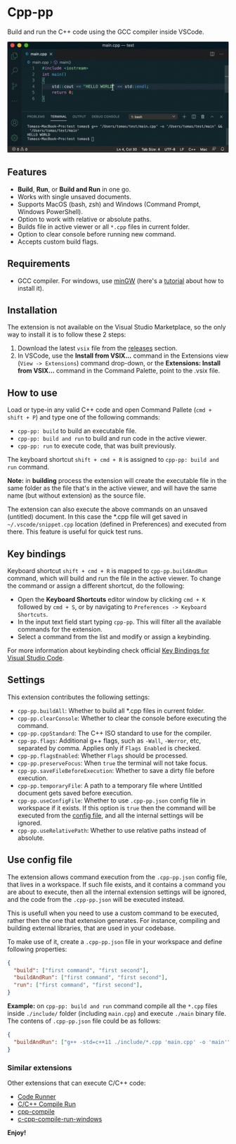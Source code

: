 
# Cpp-pp

Build and run the C++ code using the GCC compiler inside VSCode.

![cpp-pp](resources/cpp-pp.gif)

## Features

* **Build**, **Run**, or **Build and Run** in one go.
* Works with single unsaved documents.
* Supports MacOS (bash, zsh) and Windows (Command Prompt, Windows PowerShell).
* Option to work with relative or absolute paths.
* Builds file in active viewer or all `*.cpp` files in current folder.
* Option to clear console before running new command.
* Accepts custom build flags.

## Requirements

* GCC compiler. For windows, use [minGW](http://www.mingw.org/) (here's a [tutorial](https://www.youtube.com/watch?v=sXW2VLrQ3Bs) about how to install it).

## Installation

The extension is not available on the Visual Studio Marketplace, so the only way to install it is to follow these 2 steps:

1. Download the latest `vsix` file from the [releases](https://github.com/rendertom/cpp-pp/releases) section.
2. In VSCode, use the **Install from VSIX...** command in the Extensions view (`View -> Extensions`) command drop-down, or the **Extensions: Install from VSIX...** command in the Command Palette, point to the .vsix file.

## How to use

Load or type-in any valid C++ code and open Command Pallete (`cmd + shift + P`) and type one of the following commands:

* `cpp-pp: build` to build an executable file.
* `cpp-pp: build and run` to build and run code in the active viewer.
* `cpp-pp: run` to execute code, that was built previously.

The keyboard shortcut `shift + cmd + R` is assigned to `cpp-pp: build and run` command.

**Note:** in **building** process the extension will create the executable file in the same folder as the file that's in the active viewer, and will have the same name (but without extension) as the source file.

The extension can also execute the above commands on an unsaved (untitled) document. In this case the *.cpp file will get saved in `~/.vscode/snippet.cpp` location (defined in Preferences) and executed from there. This feature is useful for quick test runs.

## Key bindings

Keyboard shortcut `shift + cmd + R` is mapped to `cpp-pp.buildAndRun` command, which will build and run the file in the active viewer. To change the command or assign a different shortcut, do the following:

* Open the **Keyboard Shortcuts** editor window by clicking `cmd + K` followed by `cmd + S`, or by navigating to `Preferences -> Keyboard Shortcuts`.
* In the input text field start typing `cpp-pp`. This will filter all the available commands for the extension.
* Select a command from the list and modify or assign a keybinding.

For more information about keybinding check official [Key Bindings for Visual Studio Code](https://code.visualstudio.com/docs/getstarted/keybindings).

## Settings

This extension contributes the following settings:

* `cpp-pp.buildAll`: Whether to build all *.cpp files in current folder.
* `cpp-pp.clearConsole`: Whether to clear the console before executing the command.
* `cpp-pp.cppStandard`: The C++ ISO standard to use for the compiler.
* `cpp-pp.flags`: Additional g++ flags, such as `-Wall`, `-Werror`, etc, separated by comma. Applies only if `Flags Enabled` is checked.
* `cpp-pp.flagsEnabled`: Whether `Flags` should be processed.
* `cpp-pp.preserveFocus`: When `true` the terminal will not take focus.
* `cpp-pp.saveFileBeforeExecution`: Whether to save a dirty file before execution.
* `cpp-pp.temporaryFile`: A path to a temporary file where Untitled document gets saved before execution.
* `cpp-pp.useConfigFile`: Whether to use `.cpp-pp.json` config file in workspace if it exists. If this option is `true` then the command will be executed from the [config file](#use-config-file), and all the internal settings will be ignored.
* `cpp-pp.useRelativePath`: Whether to use relative paths instead of absolute.

## Use config file

The extension allows command execution from the `.cpp-pp.json` config file, that lives in a workspace. If such file exists, and it contains a command you are about to execute, then all the internal extension settings will be ignored, and the code from the `.cpp-pp.json` will be executed instead.

This is usefull when you need to use a custom command to be executed, rather then the one that extension generates. For instance, compiling and building external libraries, that are used in your codebase.

To make use of it, create a `.cpp-pp.json` file in your workspace and define following properties:

```json
{
  "build": ["first command", "first second"],
  "buildAndRun": ["first command", "first second"],
  "run": ["first command", "first second"],
}

```

**Example:** on `cpp-pp: build and run` command compile all the `*.cpp` files inside `./include/` folder (including `main.cpp`) and execute `./main` binary file. The contens of `.cpp-pp.json` file could be as follows:

```json
{
  "buildAndRun": ["g++ -std=c++11 ./include/*.cpp 'main.cpp' -o 'main'", "./main"]
}
```

### Similar extensions

Other extensions that can execute C/C++ code:

* [Code Runner](https://marketplace.visualstudio.com/items?itemName=formulahendry.code-runner)
* [C/C++ Compile Run](https://marketplace.visualstudio.com/items?itemName=danielpinto8zz6.c-cpp-compile-run)
* [cpp-compile](https://marketplace.visualstudio.com/items?itemName=tchojnacki.cpp-compile)
* [c-cpp-compile-run-windows](https://marketplace.visualstudio.com/items?itemName=BDZNH.c-cpp-compile-run-windows)

**Enjoy!**
